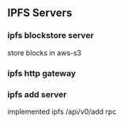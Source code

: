 ## IPFS Servers

### ipfs blockstore server
store blocks in aws-s3

### ipfs http gateway

### ipfs add server
implemented ipfs /api/v0/add rpc